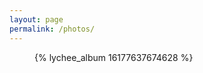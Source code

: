 ```yaml
---
layout: page
permalink: /photos/
---
```


<figure class="gallery">
{% lychee_album 16177637674628 %}
</figure>
